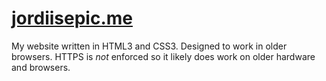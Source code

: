 # [jordiisepic.me](https://jordiisepic.me)

My website written in HTML3 and CSS3. Designed to work in older browsers. HTTPS is *not* enforced so it likely does work on older hardware and browsers. 
